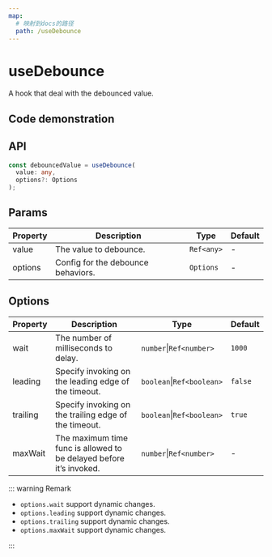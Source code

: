 ```yaml
---
map:
  # 映射到docs的路径
  path: /useDebounce
---
```


# useDebounce

A hook that deal with the debounced value.

## Code demonstration

<demo src="useDebounce/demo.vue"
  language="vue"
  title="Default usage"
  desc="DebouncedValue will change after the input ends 500ms."> </demo>

## API

```typescript
const debouncedValue = useDebounce(
  value: any,
  options?: Options
);
```

## Params

| Property | Description                        | Type       | Default |
| -------- | ---------------------------------- | ---------- | ------- |
| value    | The value to debounce.             | `Ref<any>` | -       |
| options  | Config for the debounce behaviors. | `Options`  | -       |

## Options

| Property | Description | Type | Default |
| --- | --- | --- | --- |
| wait | The number of milliseconds to delay. | `number`\|`Ref<number>` | `1000` |
| leading | Specify invoking on the leading edge of the timeout. | `boolean`\|`Ref<boolean>` | `false` |
| trailing | Specify invoking on the trailing edge of the timeout. | `boolean`\|`Ref<boolean>` | `true` |
| maxWait | The maximum time func is allowed to be delayed before it’s invoked. | `number`\|`Ref<number>` | - |

::: warning Remark

- `options.wait` support dynamic changes.
- `options.leading` support dynamic changes.
- `options.trailing` support dynamic changes.
- `options.maxWait` support dynamic changes.

:::
